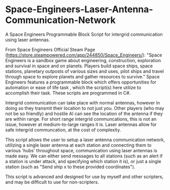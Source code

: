 # Space-Engineers-Laser-Antenna-Communication-Network
A Space Engineers Programmable Block Script for intergrid communication using laser antennas. 

From Space Engineers Official Steam Page (https://store.steampowered.com/app/244850/Space_Engineers/): "Space Engineers is a sandbox game about engineering, construction, exploration and survival in space and on planets. Players build space ships, space stations, planetary outposts of various sizes and uses, pilot ships and travel through space to explore planets and gather resources to survive." Space Engineers features a programmable block which offers opportunities for automation or ease of life task , which the script(s) here utilize to accomplish their task. These scripts are programmed in C#.

Intergrid communication can take place with normal antennas, however in doing so they transmit their location to not just you. Other players (who may not be so friendly) and hostile AI can see the location of the antenna if they are within range. For short range intergrid communcations, this is not an issue, however at medium-to-large ranges it is. Laser antennas allow for safe intergrid communcation, at the cost of complexity.

This script allows the user to setup a laser antenna communication network, utilizing a single laser antenna at each station and connecting them to various 'hubs' throughout space, communication using laser antennas is made easy. We can either send messages to all stations (such as an alert if a station is under attack, and specifying which station it is), or just a single station (such as "Send ship x to these provided coordinates").

This script is advanced and designed for use by myself and other scripters, and may be difficult to use for non-scripters.
